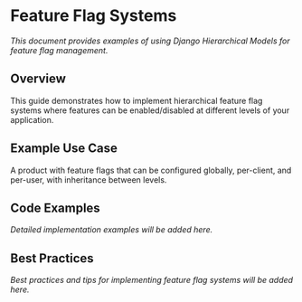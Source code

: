 # Feature Flag Systems

*This document provides examples of using Django Hierarchical Models for feature flag management.*

## Overview

This guide demonstrates how to implement hierarchical feature flag systems where features can be enabled/disabled at different levels of your application.

## Example Use Case

A product with feature flags that can be configured globally, per-client, and per-user, with inheritance between levels.

## Code Examples

*Detailed implementation examples will be added here.*

## Best Practices

*Best practices and tips for implementing feature flag systems will be added here.* 